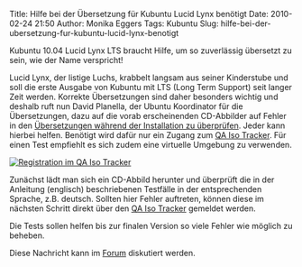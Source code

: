 Title: Hilfe bei der Übersetzung für Kubuntu Lucid Lynx benötigt
Date: 2010-02-24 21:50
Author: Monika Eggers
Tags: Kubuntu
Slug: hilfe-bei-der-ubersetzung-fur-kubuntu-lucid-lynx-benotigt

Kubuntu 10.04 Lucid Lynx LTS braucht Hilfe, um so zuverlässig übersetzt
zu sein, wie der Name verspricht!


Lucid Lynx, der listige Luchs, krabbelt langsam aus seiner Kinderstube
und soll die erste Ausgabe von Kubuntu mit LTS (Long Term Support) seit
langer Zeit werden. Korrekte Übersetzungen sind daher besonders wichtig
und deshalb ruft nun David Planella, der Ubuntu Koordinator für die
Übersetzungen, dazu auf die vorab erscheinenden CD-Abbilder auf Fehler
in den [Übersetzungen während der Installation zu
überprüfen](http://davidplanella.wordpress.com/2010/02/24/help-localization-testing-with-the-iso-tracker/ "http://davidplanella.wordpress.com/2010/02/24/help-localization-testing-with-the-iso-tracker/").
Jeder kann hierbei helfen. Benötigt wird dafür nur ein Zugang zum [QA
Iso Tracker](http://iso.qa.ubuntu.com/ "http://iso.qa.ubuntu.com/"). Für
einen Test empfiehlt es sich zudem eine virtuelle Umgebung zu verwenden.


<!--break--><!--break-->

[![Registration im QA Iso
Tracker](http://wiki.kubuntu-de.org/images/Iso-testing-011.png)](http://wiki.kubuntu-de.org/images/Iso-testing-011.png "Registration im QA Iso Tracker ")


Zunächst lädt man sich ein CD-Abbild herunter und überprüft die in der
Anleitung (englisch) beschriebenen Testfälle in der entsprechenden
Sprache, z.B. deutsch. Sollten hier Fehler auftreten, können diese im
nächsten Schritt direkt über den [QA Iso
Tracker](http://iso.qa.ubuntu.com/ "http://iso.qa.ubuntu.com/") gemeldet
werden.


Die Tests sollen helfen bis zur finalen Version so viele Fehler wie
möglich zu beheben.


Diese Nachricht kann im
[Forum](http://forum.kubuntu-de.org/index.php?board=1.0 "http://forum.kubuntu-de.org/index.php?board=1.0")
diskutiert werden.



